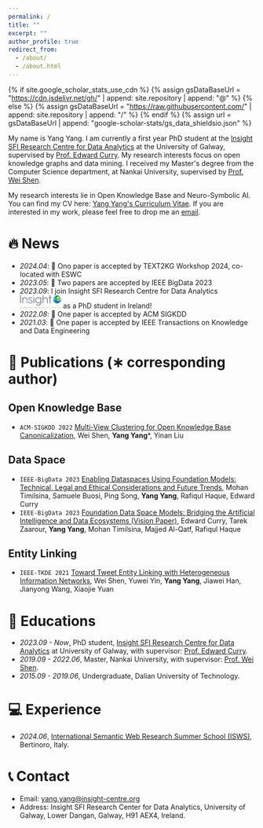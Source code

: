 ```yaml
---
permalink: /
title: ""
excerpt: ""
author_profile: true
redirect_from: 
  - /about/
  - /about.html
---
```


{% if site.google_scholar_stats_use_cdn %}
{% assign gsDataBaseUrl = "https://cdn.jsdelivr.net/gh/" | append: site.repository | append: "@" %}
{% else %}
{% assign gsDataBaseUrl = "https://raw.githubusercontent.com/" | append: site.repository | append: "/" %}
{% endif %}
{% assign url = gsDataBaseUrl | append: "google-scholar-stats/gs_data_shieldsio.json" %}

<span class='anchor' id='about-me'></span>
My name is Yang Yang. I am currently a first year PhD student at the [Insight SFI Research Centre for Data Analytics](https://www.insight-centre.org) at the University of Galway, supervised by [Prof. Edward Curry](https://edwardcurry.org). My research interests focus on open knowledge graphs and data mining. I received my Master's degree from the Computer Science department, at Nankai University, supervised by [Prof. Wei Shen](https://scholar.google.com/citations?user=Q_U6r_YAAAAJ&hl=en&authuser=1). 

My research interests lie in Open Knowledge Base and Neuro-Symbolic AI. You can find my CV here: [Yang Yang's Curriculum Vitae](../assets/Curriculum_Vitae.pdf). If you are interested in my work, please feel free to drop me an [email](mailto:yang.yang@insight-centre.org). 


# 🔥 News
- *2024.04*: 🎉 Ono paper is accepted by TEXT2KG Workshop 2024, co-located with ESWC
- *2023.05*: 🎉 Two papers are accepted by IEEE BigData 2023
- *2023.09*: I join Insight SFI Research Centre for Data Analytics <img src='./images/INSIGHT LOGO.png' style='width: 6em;'> as a PhD student in Ireland!
- *2022.08*: 🎉 One paper is accepted by ACM SIGKDD
- *2021.03*: 🎉 One paper is accepted by IEEE Transactions on Knowledge and Data Engineering

# 📝 Publications (∗ corresponding author)
## Open Knowledge Base
- ``ACM-SIGKDD 2022`` [Multi-View Clustering for Open Knowledge Base Canonicalization](https://dl.acm.org/doi/pdf/10.1145/3534678.3539449), Wei Shen, **Yang Yang***, Yinan Liu

## Data Space
- `IEEE-BigData 2023` [Enabling Dataspaces Using Foundation Models: Technical, Legal and Ethical Considerations and Future Trends](https://drive.google.com/file/d/1pHXlfak9GEc0Z5LBGY3x7HvKhlbvSFla/view), Mohan Timilsina, Samuele Buosi, Ping Song, **Yang Yang**, Rafiqul Haque, Edward Curry
- ``IEEE-BigData 2023`` [Foundation Data Space Models: Bridging the Artificial Intelligence and Data Ecosystems (Vision Paper)](https://drive.google.com/file/d/1tg188Hmcf2UZfPNU85NgRhaFfhiK_vg5/view), Edward Curry, Tarek Zaarour, **Yang Yang**, Mohan Timilsina, Majjed Al-Qatf, Rafiqul Haque

## Entity Linking
- ``IEEE-TKDE 2021`` [Toward Tweet Entity Linking with Heterogeneous Information Networks](https://drive.google.com/file/d/1OXgXAR6FQsnNHFkYkdKYR9XvXrhDcDja/view), Wei Shen, Yuwei Yin, **Yang Yang**, Jiawei Han, Jianyong Wang, Xiaojie Yuan


<!-- # 🎖 Honors and Awards
- *2021.10* Lorem ipsum dolor sit amet, consectetur adipiscing elit. Vivamus ornare aliquet ipsum, ac tempus justo dapibus sit amet. 
- *2021.09* Lorem ipsum dolor sit amet, consectetur adipiscing elit. Vivamus ornare aliquet ipsum, ac tempus justo dapibus sit amet.  -->

# 📖 Educations
- *2023.09 - Now*, PhD student, [Insight SFI Research Centre for Data Analytics](https://www.insight-centre.org) at University of Galway, with supervisor: [Prof. Edward Curry](https://edwardcurry.org).
- *2019.09 - 2022.06*, Master, Nankai University, with supervisor: [Prof. Wei Shen](https://scholar.google.com/citations?user=Q_U6r_YAAAAJ&hl=en&authuser=1).
- *2015.09 - 2019.06*, Undergraduate, Dalian University of Technology.

<!-- # 💬 Invited Talks
- *2021.06*, Lorem ipsum dolor sit amet, consectetur adipiscing elit. Vivamus ornare aliquet ipsum, ac tempus justo dapibus sit amet. 
- *2021.03*, Lorem ipsum dolor sit amet, consectetur adipiscing elit. Vivamus ornare aliquet ipsum, ac tempus justo dapibus sit amet.  \| [\[video\]](https://github.com/) -->

# 💻 Experience
- *2024.06*, [International Semantic Web Research Summer School (ISWS)](https://2024.semanticwebschool.org), Bertinoro, Italy.

# 📞 Contact
- Email: yang.yang@insight-centre.org
- Address: Insight SFI Research Center for Data Analytics, University of Galway, Lower Dangan, Galway, H91 AEX4, Ireland.
